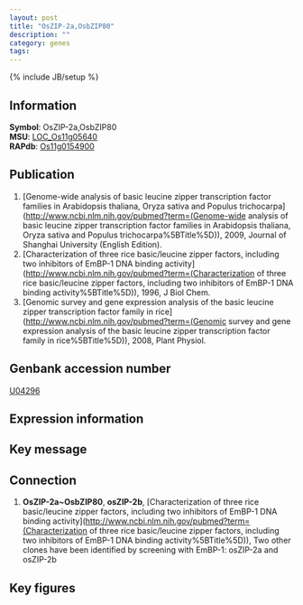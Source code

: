 ```yaml
---
layout: post
title: "OsZIP-2a,OsbZIP80"
description: ""
category: genes
tags: 
---
```

{% include JB/setup %}

## Information
__Symbol__: OsZIP-2a,OsbZIP80  
__MSU__: [LOC_Os11g05640](http://rice.plantbiology.msu.edu/cgi-bin/ORF_infopage.cgi?orf=LOC_Os11g05640)  
__RAPdb__: [Os11g0154900](http://rapdb.dna.affrc.go.jp/viewer/gbrowse_details/irgsp1?name=Os11g0154900)  

## Publication
1. [Genome-wide analysis of basic leucine zipper transcription factor families in Arabidopsis thaliana, Oryza sativa and Populus trichocarpa](http://www.ncbi.nlm.nih.gov/pubmed?term=(Genome-wide analysis of basic leucine zipper transcription factor families in Arabidopsis thaliana, Oryza sativa and Populus trichocarpa%5BTitle%5D)), 2009, Journal of Shanghai University (English Edition).
2. [Characterization of three rice basic/leucine zipper factors, including two inhibitors of EmBP-1 DNA binding activity](http://www.ncbi.nlm.nih.gov/pubmed?term=(Characterization of three rice basic/leucine zipper factors, including two inhibitors of EmBP-1 DNA binding activity%5BTitle%5D)), 1996, J Biol Chem.
3. [Genomic survey and gene expression analysis of the basic leucine zipper transcription factor family in rice](http://www.ncbi.nlm.nih.gov/pubmed?term=(Genomic survey and gene expression analysis of the basic leucine zipper transcription factor family in rice%5BTitle%5D)), 2008, Plant Physiol.

## Genbank accession number
[U04296](http://www.ncbi.nlm.nih.gov/nuccore/U04296)

## Expression information

## Key message

## Connection
1. __OsZIP-2a~OsbZIP80__, __osZIP-2b__, [Characterization of three rice basic/leucine zipper factors, including two inhibitors of EmBP-1 DNA binding activity](http://www.ncbi.nlm.nih.gov/pubmed?term=(Characterization of three rice basic/leucine zipper factors, including two inhibitors of EmBP-1 DNA binding activity%5BTitle%5D)),  Two other clones have been identified by screening with EmBP-1: osZIP-2a and osZIP-2b

## Key figures


